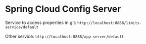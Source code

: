 # Spring Cloud Config Server

Service to access properties in git: 
```http://localhost:8888/limits-service/default ```

Other service:
```http://localhost:8888/app-server/default```